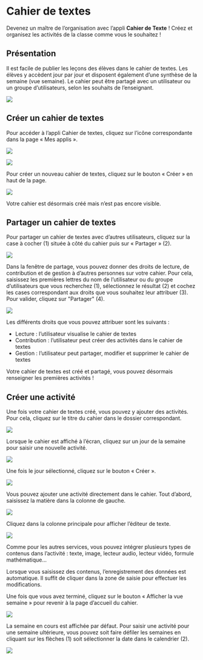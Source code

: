 # Cahier de textes

Devenez un maître de l’organisation avec l’appli **Cahier de Texte** ! Créez et organisez les activités de la classe comme vous le souhaitez !

## Présentation

Il est facile de publier les leçons des élèves dans le cahier de textes. Les élèves y accèdent jour par jour et disposent également d’une synthèse de la semaine \(vue semaine\). Le cahier peut être partagé avec un utilisateur ou un groupe d’utilisateurs, selon les souhaits de l’enseignant.

![](.gitbook/assets/cahier-de-textes-1%20%281%29.png)

## Créer un cahier de textes

Pour accéder à l’appli Cahier de textes, cliquez sur l’icône correspondante dans la page « Mes applis ».

![](.gitbook/assets/cahier-de-textes%20%281%29.png)

![](.gitbook/assets/cahier-de-texte-2.png)

Pour créer un nouveau cahier de textes, cliquez sur le bouton « Créer » en haut de la page.

![](.gitbook/assets/cahier-de-texte-3.png)

Votre cahier est désormais créé mais n’est pas encore visible.

## Partager un cahier de textes

Pour partager un cahier de textes avec d’autres utilisateurs, cliquez sur la case à cocher \(1\) située à côté du cahier puis sur « Partager » \(2\).

![](.gitbook/assets/cahier-de-texte-4.png)

Dans la fenêtre de partage, vous pouvez donner des droits de lecture, de contribution et de gestion à d’autres personnes sur votre cahier. Pour cela, saisissez les premières lettres du nom de l’utilisateur ou du groupe d’utilisateurs que vous recherchez \(1\), sélectionnez le résultat \(2\) et cochez les cases correspondant aux droits que vous souhaitez leur attribuer \(3\). Pour valider, cliquez sur "Partager" \(4\).

![](.gitbook/assets/2018-08-23_10h17_05%20%282%29.png)

Les différents droits que vous pouvez attribuer sont les suivants :

* Lecture : l’utilisateur visualise le cahier de textes
* Contribution : l’utilisateur peut créer des activités dans le cahier de textes
* Gestion : l’utilisateur peut partager, modifier et supprimer le cahier de textes

Votre cahier de textes est créé et partagé, vous pouvez désormais renseigner les premières activités !

## Créer une activité

Une fois votre cahier de textes créé, vous pouvez y ajouter des activités. Pour cela, cliquez sur le titre du cahier dans le dossier correspondant.

![](.gitbook/assets/cahier-de-texte-6.png)

Lorsque le cahier est affiché à l’écran, cliquez sur un jour de la semaine pour saisir une nouvelle activité.

![](.gitbook/assets/cahier-de-texte-7%20%282%29.png)

Une fois le jour sélectionné, cliquez sur le bouton « Créer ».

![](.gitbook/assets/t8%20%281%29.png)

Vous pouvez ajouter une activité directement dans le cahier. Tout d’abord, saisissez la matière dans la colonne de gauche.

![](.gitbook/assets/t9%20%281%29.png)

Cliquez dans la colonne principale pour afficher l’éditeur de texte.

![](.gitbook/assets/t10.png)

Comme pour les autres services, vous pouvez intégrer plusieurs types de contenus dans l’activité : texte, image, lecteur audio, lecteur vidéo, formule mathématique…

Lorsque vous saisissez des contenus, l’enregistrement des données est automatique. Il suffit de cliquer dans la zone de saisie pour effectuer les modifications.

Une fois que vous avez terminé, cliquez sur le bouton « Afficher la vue semaine » pour revenir à la page d’accueil du cahier.

![](.gitbook/assets/t11%20%281%29.png)

La semaine en cours est affichée par défaut. Pour saisir une activité pour une semaine ultérieure, vous pouvez soit faire défiler les semaines en cliquant sur les flèches \(1\) soit sélectionner la date dans le calendrier \(2\).

![](.gitbook/assets/t12%20%281%29.png)

